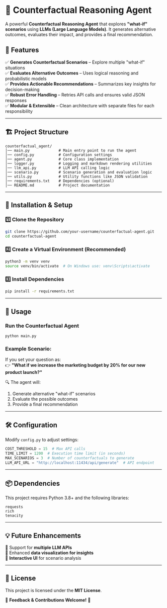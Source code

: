 # 🚀 Counterfactual Reasoning Agent  

A powerful **Counterfactual Reasoning Agent** that explores **"what-if" scenarios** using **LLMs (Large Language Models)**. It generates alternative outcomes, evaluates their impact, and provides a final recommendation.  

## 🎯 Features  
✅ **Generates Counterfactual Scenarios** – Explore multiple "what-if" situations  
✅ **Evaluates Alternative Outcomes** – Uses logical reasoning and probabilistic models  
✅ **Provides Actionable Recommendations** – Summarizes key insights for decision-making  
✅ **Robust Error Handling** – Retries API calls and ensures valid JSON responses  
✅ **Modular & Extensible** – Clean architecture with separate files for each responsibility  

---

## 🏗️ Project Structure  
```
counterfactual_agent/
│── main.py             # Main entry point to run the agent
│── config.py           # Configuration settings
│── agent.py            # Core class implementation
│── logger.py           # Logging and markdown rendering utilities
│── llm_api.py          # LLM API calling logic
│── scenario.py         # Scenario generation and evaluation logic
│── utils.py            # Utility functions like JSON validation
│── requirements.txt    # Dependencies (optional)
│── README.md           # Project documentation
```

---

## 🚀 Installation & Setup  

### 1️⃣ Clone the Repository  
```sh
git clone https://github.com/your-username/counterfactual-agent.git
cd counterfactual-agent
```

### 2️⃣ Create a Virtual Environment (Recommended)  
```sh
python3 -m venv venv
source venv/bin/activate  # On Windows use: venv\Scripts\activate
```

### 3️⃣ Install Dependencies  
```sh
pip install -r requirements.txt
```

---

## 🎯 Usage  
### Run the Counterfactual Agent  
```sh
python main.py
```

### Example Scenario:  
If you set your question as:  
👉 **"What if we increase the marketing budget by 20% for our new product launch?"**  

🔍 The agent will:  
1. Generate alternative "what-if" scenarios  
2. Evaluate the possible outcomes  
3. Provide a final recommendation  

---

## 🛠️ Configuration  
Modify `config.py` to adjust settings:  
```python
COST_THRESHOLD = 15  # Max API calls  
TIME_LIMIT = 1200  # Execution time limit (in seconds)  
MAX_SCENARIOS = 3  # Number of counterfactuals to generate  
LLM_API_URL = "http://localhost:11434/api/generate"  # API endpoint  
```

---

## 📦 Dependencies  
This project requires Python 3.8+ and the following libraries:  
```
requests
rich
tenacity
```

---

## 💡 Future Enhancements  
🔹 Support for **multiple LLM APIs**  
🔹 Enhanced **data visualization for insights**  
🔹 **Interactive UI** for scenario analysis  

---

## 📝 License  
This project is licensed under the **MIT License**.  

💬 **Feedback & Contributions Welcome!** 🎉  
